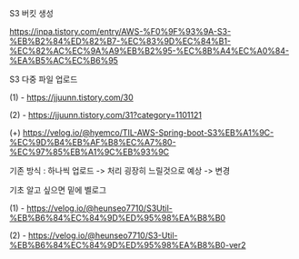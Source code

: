 S3 버킷 생성

https://inpa.tistory.com/entry/AWS-%F0%9F%93%9A-S3-%EB%B2%84%ED%82%B7-%EC%83%9D%EC%84%B1-%EC%82%AC%EC%9A%A9%EB%B2%95-%EC%8B%A4%EC%A0%84-%EA%B5%AC%EC%B6%95

S3 다중 파일 업로드 

(1) - https://jjuunn.tistory.com/30

(2) - https://jjuunn.tistory.com/31?category=1101121

(+) https://velog.io/@hyemco/TIL-AWS-Spring-boot-S3%EB%A1%9C-%EC%9D%B4%EB%AF%B8%EC%A7%80-%EC%97%85%EB%A1%9C%EB%93%9C

기존 방식 : 하나씩 업로드 -> 처리 굉장히 느릴것으로 예상 -> 변경  

기초 알고 싶으면 밑에 벨로그

(1) - https://velog.io/@heunseo7710/S3Util-%EB%B6%84%EC%84%9D%ED%95%98%EA%B8%B0

(2) - https://velog.io/@heunseo7710/S3-Util-%EB%B6%84%EC%84%9D%ED%95%98%EA%B8%B0-ver2
